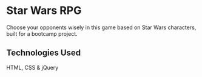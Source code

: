 # Star Wars RPG
Choose your opponents wisely in this game based on Star Wars characters, built for a bootcamp project.

## Technologies Used
HTML, CSS & jQuery
